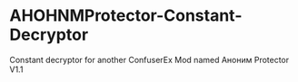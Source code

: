 # AHOHNMProtector-Constant-Decryptor
Constant decryptor for another ConfuserEx Mod named Аноним Protector V1.1

